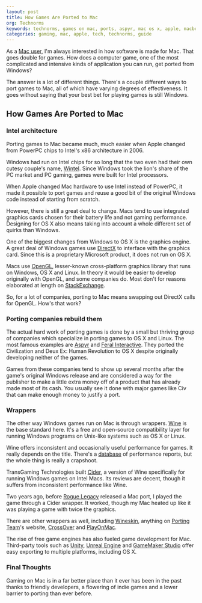 ```yaml
---
layout: post
title: How Games Are Ported to Mac
org: Technorms
keywords: technorms, games on mac, ports, aspyr, mac os x, apple, macbook, imac
categories: gaming, mac, apple, tech, technorms, guide
---
```


As a [Mac user](http://www.technorms.com/34126/2013-macbook-air-review), I'm always interested in how software is made for Mac. That goes double for games. How does a computer game, one of the most complicated and intensive kinds of application you can run, get ported from Windows? 

<!--break-->

The answer is a lot of different things. There's a couple different ways to port games to Mac, all of which have varying degrees of effectiveness. It goes without saying that your best bet for playing games is still Windows. 

## How Games Are Ported to Mac

### Intel architecture

Porting games to Mac became much, much easier when Apple changed from PowerPC chips to Intel's x86 architecture in 2006. 

Windows had run on Intel chips for so long that the two even had their own cutesy couple's name, [Wintel](https://en.wikipedia.org/wiki/Wintel). Since Windows took the lion's share of the PC market and PC gaming, games were built for Intel processors. 

When Apple changed Mac hardware to use Intel instead of PowerPC, it made it possible to port games and reuse a good bit of the original Windows code instead of starting from scratch. 

However, there is still a great deal to change. Macs tend to use integrated graphics cards chosen for their battery life and not gaming performance. Designing for OS X also means taking into account a whole different set of quirks than Windows. 

One of the biggest changes from Windows to OS X is the graphics engine. A great deal of Windows games use [DirectX](https://en.wikipedia.org/wiki/DirectX) to interface with the graphics card. Since this is a proprietary Microsoft product, it does not run on OS X. 

Macs use [OpenGL](https://en.wikipedia.org/wiki/OpenGL), lesser-known cross-platform graphics library that runs on Windows, OS X and Linux. In theory it would be easier to develop originally with OpenGL, and some companies do. Most don't for reasons elaborated at length on [StackExchange](http://programmers.stackexchange.com/questions/60544/why-do-game-developers-prefer-windows). 

So, for a lot of companies, porting to Mac means swapping out DirectX calls for OpenGL. How's that work? 

### Porting companies rebuild them

The actual hard work of porting games is done by a small but thriving group of companies which specialize in porting games to OS X and Linux. The most famous examples are [Aspyr](https://en.wikipedia.org/wiki/Aspyr) and [Feral Interactive](https://en.wikipedia.org/wiki/Feral_Interactive). They ported the Civilization and Deux Ex: Human Revolution to OS X despite originally developing neither of the games. 

Games from these companies tend to show up several months after the game's original Windows release and are considered a way for the publisher to make a little extra money off of a product that has already made most of its cash. You usually see it done with major games like Civ that can make enough money to justify a port. 

### Wrappers

The other way Windows games run on Mac is through wrappers. [Wine](https://en.wikipedia.org/wiki/Wine_(software)) is the base standard here. It's a free and open-source compatibility layer for running Windows programs on Unix-like systems such as OS X or Linux. 

Wine offers inconsistent and occasionally useful performance for games. It really depends on the title. There's a [database](https://appdb.winehq.org) of performance reports, but the whole thing is really a crapshoot. 

TransGaming Technologies built [Cider](http://www.macworld.com/article/1052176/cider.html), a version of Wine specifically for running Windows games on Intel Macs. Its reviews are decent, though it suffers from inconsistent performance like Wine. 

Two years ago, before [Rogue Legacy](http://roguelegacy.com) released a Mac port, I played the game through a Cider wrapper. It worked, though my Mac heated up like it was playing a game with twice the graphics.

There are other wrappers as well, including [Wineskin](http://wineskin.urgesoftware.com/tiki-index.php), anything on [Porting Team](http://portingteam.com/frontpage)'s website, [CrossOver](https://en.wikipedia.org/wiki/CrossOver) and [PlayOnMac](https://en.wikipedia.org/wiki/PlayOnMac).

The rise of free game engines has also fueled game development for Mac. Third-party tools such as [Unity](https://unity3d.com/unity/multiplatform), [Unreal Engine](https://www.unrealengine.com/what-is-unreal-engine-4) and [GameMaker Studio](http://www.yoyogames.com/studio) offer easy exporting to multiple platforms, including OS X. 

### Final Thoughts

Gaming on Mac is in a far better place than it ever has been in the past thanks to friendly developers, a flowering of indie games and a lower barrier to porting than ever before. 
